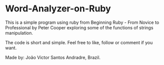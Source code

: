 # Word-Analyzer-on-Ruby

This is a simple program using ruby from Beginning Ruby - From Novice to Professional by Peter Cooper exploring some of the functions of strings manipulation. 

The code is short and simple. Feel free to like, follow or comment if you want. 

Made by: João Victor Santos Andradre, Brazil.
